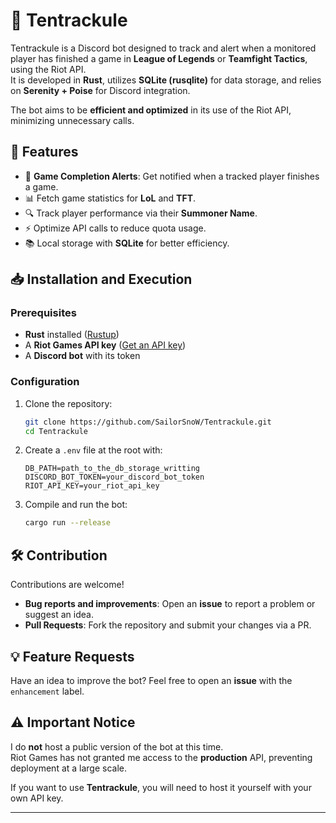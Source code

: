 # 🐙 Tentrackule

Tentrackule is a Discord bot designed to track and alert when a monitored player has finished a game in **League of Legends** or **Teamfight Tactics**, using the Riot API.  
It is developed in **Rust**, utilizes **SQLite (rusqlite)** for data storage, and relies on **Serenity + Poise** for Discord integration.

The bot aims to be **efficient and optimized** in its use of the Riot API, minimizing unnecessary calls.

## 🚀 Features

- 🔔 **Game Completion Alerts**: Get notified when a tracked player finishes a game.
- 📊 Fetch game statistics for **LoL** and **TFT**.
- 🔍 Track player performance via their **Summoner Name**.
- ⚡ Optimize API calls to reduce quota usage.
- 📚 Local storage with **SQLite** for better efficiency.

## 📥 Installation and Execution

### Prerequisites

- **Rust** installed ([Rustup](https://rustup.rs/))
- A **Riot Games API key** ([Get an API key](https://developer.riotgames.com/))
- A **Discord bot** with its token

### Configuration

1. Clone the repository:
   ```bash
   git clone https://github.com/SailorSnoW/Tentrackule.git
   cd Tentrackule
   ```
2. Create a `.env` file at the root with:
   ```env
   DB_PATH=path_to_the_db_storage_writting
   DISCORD_BOT_TOKEN=your_discord_bot_token
   RIOT_API_KEY=your_riot_api_key
   ```
3. Compile and run the bot:
   ```bash
   cargo run --release
   ```

## 🛠 Contribution

Contributions are welcome!

- **Bug reports and improvements**: Open an **issue** to report a problem or suggest an idea.
- **Pull Requests**: Fork the repository and submit your changes via a PR.

## 💡 Feature Requests

Have an idea to improve the bot? Feel free to open an **issue** with the `enhancement` label.

## ⚠️ Important Notice

I do **not** host a public version of the bot at this time.  
Riot Games has not granted me access to the **production** API, preventing deployment at a large scale.

If you want to use **Tentrackule**, you will need to host it yourself with your own API key.

---
